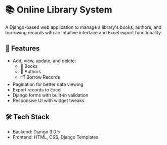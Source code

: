 # 📚 Online Library System

A Django-based web application to manage a library's books, authors, and borrowing records with an intuitive interface and Excel export functionality.

## 🚀 Features

- Add, view, update, and delete:
  - 📖 Books
  - 🧑 Authors
  - 🗂️ Borrow Records
- Pagination for better data viewing
- Export records to Excel
- Django forms with built-in validation
- Responsive UI with widget tweaks

## 🛠️ Tech Stack

- Backend: Django 3.0.5
- Frontend: HTML, CSS, Django Templates
